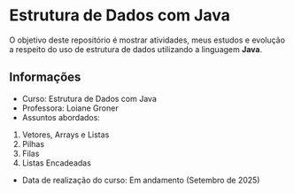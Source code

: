 # Estrutura de Dados com Java 
O objetivo deste repositório é mostrar atividades, meus estudos e evolução a respeito do uso de estrutura de dados utilizando a linguagem **Java**.


## Informações
* Curso: Estrutura de Dados com Java
* Professora: Loiane Groner
* Assuntos abordados: 

1. Vetores, Arrays e Listas
2. Pilhas
3. Filas
4. Listas Encadeadas

* Data de realização do curso: Em andamento (Setembro de 2025)
